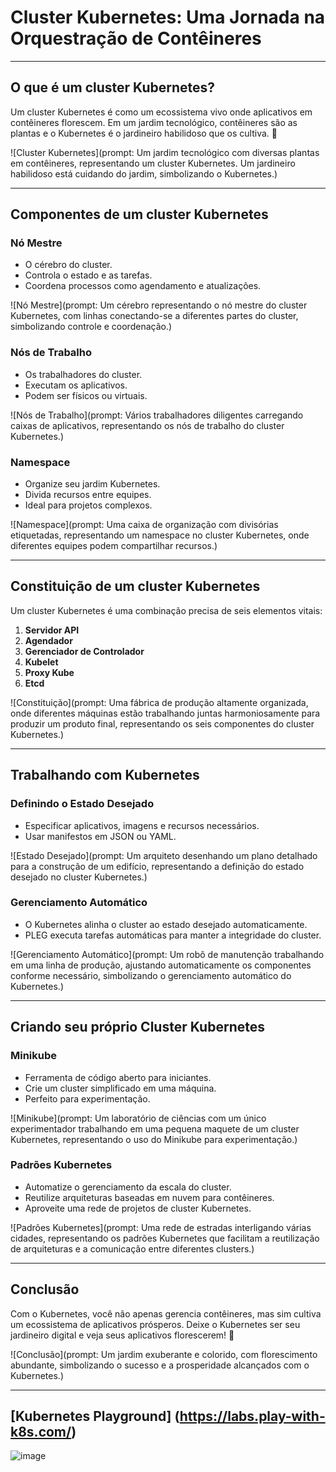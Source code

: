 # Cluster Kubernetes: Uma Jornada na Orquestração de Contêineres

---

## O que é um cluster Kubernetes?

Um cluster Kubernetes é como um ecossistema vivo onde aplicativos em contêineres florescem. Em um jardim tecnológico, contêineres são as plantas e o Kubernetes é o jardineiro habilidoso que os cultiva. 🌱

![Cluster Kubernetes](prompt: Um jardim tecnológico com diversas plantas em contêineres, representando um cluster Kubernetes. Um jardineiro habilidoso está cuidando do jardim, simbolizando o Kubernetes.)

---

## Componentes de um cluster Kubernetes

### Nó Mestre
- O cérebro do cluster.
- Controla o estado e as tarefas.
- Coordena processos como agendamento e atualizações.

![Nó Mestre](prompt: Um cérebro representando o nó mestre do cluster Kubernetes, com linhas conectando-se a diferentes partes do cluster, simbolizando controle e coordenação.)

### Nós de Trabalho
- Os trabalhadores do cluster.
- Executam os aplicativos.
- Podem ser físicos ou virtuais.

![Nós de Trabalho](prompt: Vários trabalhadores diligentes carregando caixas de aplicativos, representando os nós de trabalho do cluster Kubernetes.)

### Namespace
- Organize seu jardim Kubernetes.
- Divida recursos entre equipes.
- Ideal para projetos complexos.

![Namespace](prompt: Uma caixa de organização com divisórias etiquetadas, representando um namespace no cluster Kubernetes, onde diferentes equipes podem compartilhar recursos.)

---

## Constituição de um cluster Kubernetes

Um cluster Kubernetes é uma combinação precisa de seis elementos vitais:

1. **Servidor API**
2. **Agendador**
3. **Gerenciador de Controlador**
4. **Kubelet**
5. **Proxy Kube**
6. **Etcd**

![Constituição](prompt: Uma fábrica de produção altamente organizada, onde diferentes máquinas estão trabalhando juntas harmoniosamente para produzir um produto final, representando os seis componentes do cluster Kubernetes.)

---

## Trabalhando com Kubernetes

### Definindo o Estado Desejado
- Especificar aplicativos, imagens e recursos necessários.
- Usar manifestos em JSON ou YAML.

![Estado Desejado](prompt: Um arquiteto desenhando um plano detalhado para a construção de um edifício, representando a definição do estado desejado no cluster Kubernetes.)

### Gerenciamento Automático
- O Kubernetes alinha o cluster ao estado desejado automaticamente.
- PLEG executa tarefas automáticas para manter a integridade do cluster.

![Gerenciamento Automático](prompt: Um robô de manutenção trabalhando em uma linha de produção, ajustando automaticamente os componentes conforme necessário, simbolizando o gerenciamento automático do Kubernetes.)

---

## Criando seu próprio Cluster Kubernetes

### Minikube
- Ferramenta de código aberto para iniciantes.
- Crie um cluster simplificado em uma máquina.
- Perfeito para experimentação.

![Minikube](prompt: Um laboratório de ciências com um único experimentador trabalhando em uma pequena maquete de um cluster Kubernetes, representando o uso do Minikube para experimentação.)

### Padrões Kubernetes
- Automatize o gerenciamento da escala do cluster.
- Reutilize arquiteturas baseadas em nuvem para contêineres.
- Aproveite uma rede de projetos de cluster Kubernetes.

![Padrões Kubernetes](prompt: Uma rede de estradas interligando várias cidades, representando os padrões Kubernetes que facilitam a reutilização de arquiteturas e a comunicação entre diferentes clusters.)

---

## Conclusão

Com o Kubernetes, você não apenas gerencia contêineres, mas sim cultiva um ecossistema de aplicativos prósperos. Deixe o Kubernetes ser seu jardineiro digital e veja seus aplicativos florescerem! 🌟

![Conclusão](prompt: Um jardim exuberante e colorido, com florescimento abundante, simbolizando o sucesso e a prosperidade alcançados com o Kubernetes.)

---

## [Kubernetes Playground] (https://labs.play-with-k8s.com/)

![image](https://github.com/FeralUnsettler/HPC/assets/143057938/b49f367d-ed48-4ab8-b161-f962dc0f8a17)


